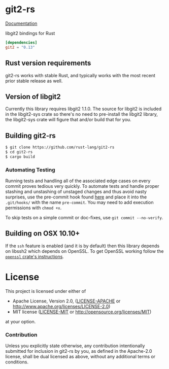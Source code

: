 # git2-rs

[Documentation](https://docs.rs/git2)

libgit2 bindings for Rust

```toml
[dependencies]
git2 = "0.13"
```

## Rust version requirements

git2-rs works with stable Rust, and typically works with the most recent prior
stable release as well.

## Version of libgit2

Currently this library requires libgit2 1.1.0. The source for libgit2 is
included in the libgit2-sys crate so there's no need to pre-install the libgit2
library, the libgit2-sys crate will figure that and/or build that for you.

## Building git2-rs

```sh
$ git clone https://github.com/rust-lang/git2-rs
$ cd git2-rs
$ cargo build
```

### Automating Testing

Running tests and handling all of the associated edge cases on every commit
proves tedious very quickly.  To automate tests and handle proper stashing and
unstashing of unstaged changes and thus avoid nasty surprises, use the
pre-commit hook found [here][pre-commit-hook] and place it into the
`.git/hooks/` with the name `pre-commit`.  You may need to add execution
permissions with `chmod +x`.


To skip tests on a simple commit or doc-fixes, use `git commit --no-verify`.

## Building on OSX 10.10+

If the `ssh` feature is enabled (and it is by default) then this library depends
on libssh2 which depends on OpenSSL. To get OpenSSL working follow the
[`openssl` crate's instructions](https://github.com/sfackler/rust-openssl#macos).

# License

This project is licensed under either of

 * Apache License, Version 2.0, ([LICENSE-APACHE](LICENSE-APACHE) or
   http://www.apache.org/licenses/LICENSE-2.0)
 * MIT license ([LICENSE-MIT](LICENSE-MIT) or
   http://opensource.org/licenses/MIT)

at your option.

### Contribution

Unless you explicitly state otherwise, any contribution intentionally submitted
for inclusion in git2-rs by you, as defined in the Apache-2.0 license, shall be
dual licensed as above, without any additional terms or conditions.

[pre-commit-hook]: https://gist.github.com/glfmn/0c5e9e2b41b48007ed3497d11e3dbbfa
